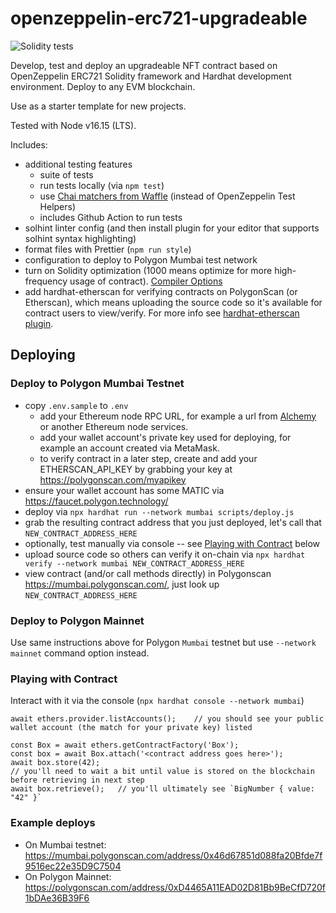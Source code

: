 # openzeppelin-erc721-upgradeable

![Solidity tests](https://github.com/briangershon/openzeppelin-erc721-upgradeable/actions/workflows/continuous-integration.yaml/badge.svg)

Develop, test and deploy an upgradeable NFT contract based on OpenZeppelin ERC721 Solidity framework and Hardhat development environment. Deploy to any EVM blockchain.

Use as a starter template for new projects.

Tested with Node v16.15 (LTS).

Includes:

-   additional testing features
    -   suite of tests
    -   run tests locally (via `npm test`)
    -   use [Chai matchers from Waffle](https://ethereum-waffle.readthedocs.io/en/latest/matchers.html) (instead of OpenZeppelin Test Helpers)
    -   includes Github Action to run tests
-   solhint linter config (and then install plugin for your editor that supports solhint syntax highlighting)
-   format files with Prettier (`npm run style`)
-   configuration to deploy to Polygon Mumbai test network
-   turn on Solidity optimization (1000 means optimize for more high-frequency usage of contract). [Compiler Options](https://docs.soliditylang.org/en/v0.7.2/using-the-compiler.html#input-description)
-   add hardhat-etherscan for verifying contracts on PolygonScan (or Etherscan), which means uploading the source code so it's available for contract users to view/verify. For more info see [hardhat-etherscan plugin](https://hardhat.org/plugins/nomiclabs-hardhat-etherscan.html).

## Deploying

### Deploy to Polygon Mumbai Testnet

-   copy `.env.sample` to `.env`
    -   add your Ethereum node RPC URL, for example a url from [Alchemy](https://www.alchemy.com/) or another Ethereum node services.
    -   add your wallet account's private key used for deploying, for example an account created via MetaMask.
    -   to verify contract in a later step, create and add your ETHERSCAN_API_KEY by grabbing your key at <https://polygonscan.com/myapikey>
-   ensure your wallet account has some MATIC via <https://faucet.polygon.technology/>
-   deploy via `npx hardhat run --network mumbai scripts/deploy.js`
-   grab the resulting contract address that you just deployed, let's call that `NEW_CONTRACT_ADDRESS_HERE`
-   optionally, test manually via console -- see [Playing with Contract](#playing-with-contract) below
-   upload source code so others can verify it on-chain via `npx hardhat verify --network mumbai NEW_CONTRACT_ADDRESS_HERE`
-   view contract (and/or call methods directly) in Polygonscan <https://mumbai.polygonscan.com/>, just look up `NEW_CONTRACT_ADDRESS_HERE`

### Deploy to Polygon Mainnet

Use same instructions above for Polygon `Mumbai` testnet but use `--network mainnet` command option instead.

<a id="playing-with-contract"></a>

### Playing with Contract

Interact with it via the console (`npx hardhat console --network mumbai`)

```
await ethers.provider.listAccounts();    // you should see your public wallet account (the match for your private key) listed

const Box = await ethers.getContractFactory('Box');
const box = await Box.attach('<contract address goes here>');
await box.store(42);
// you'll need to wait a bit until value is stored on the blockchain before retrieving in next step
await box.retrieve();   // you'll ultimately see `BigNumber { value: "42" }`
```

### Example deploys

-   On Mumbai testnet: https://mumbai.polygonscan.com/address/0x46d67851d088fa20Bfde7f9516ec22e35D9C7504
-   On Polygon Mainnet: https://polygonscan.com/address/0xD4465A11EAD02D81Bb9BeCfD720f1bDAe36B39F6
